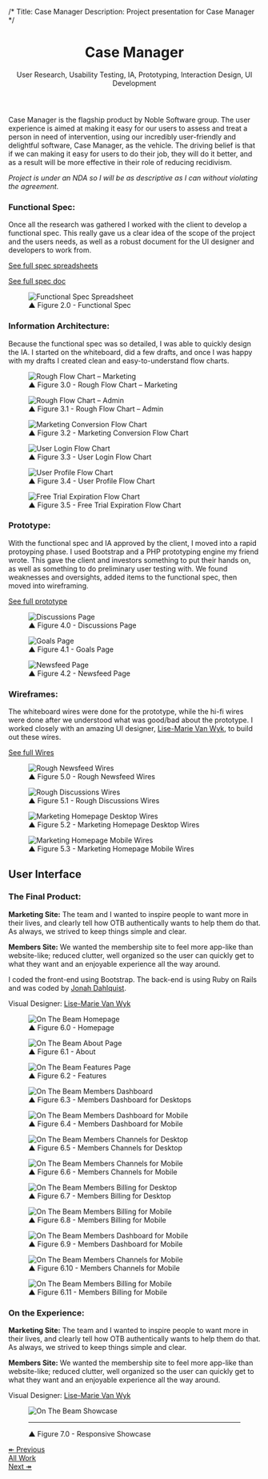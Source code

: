 /*
Title: Case Manager
Description: Project presentation for Case Manager
*/

<header class="page-header text-center">
	<div class="container">
		<div class="row">
			<div class="col-xs-12">
				<h1 class="title">Case Manager</h1>
				<div class="page-header-subtitle">User Research, Usability Testing, IA, Prototyping, Interaction Design, UI Development</div>
			</div>
		</div>
	</div>
</header>

<!-- Project Intro -->
<section class="piece-intro bg-brand-white">
	<div class="container">
		<div class="row">
			<div class="col-md-8 col-md-offset-2">
				<p class="text-center lead libre">Case Manager is the flagship product by Noble Software group. The user experience is aimed at making it easy for our users to assess and treat a person in need of intervention, using our incredibly user-friendly and delightful software, Case Manager, as the vehicle. The driving belief is that if we can making it easy for users to do their job, they will do it better, and as a result will be more effective in their role of reducing recidivism.</p>
				<p class="small text-center"><em>Project is under an NDA so I will be as descriptive as I can without violating the agreement.</em></p>
			</div>
		</div>
	</div>
</section>

<!-- Functional Spec -->
<section class="functional-spec">
	<div class="container">
		<div class="row">
			<aside class="col-sm-4 col-md-3">
				<h3 class="libre h4">Functional Spec:</h3>
				<p>Once all the research was gathered I worked with the client to develop a functional spec.  This really gave us a clear idea of the scope of the project and the users needs, as well as a robust document for the UI designer and developers to work from.</p>
				<p><a href="https://docs.google.com/spreadsheet/ccc?key=0AjuYARr9qAjKdHNsa1ZXM2xHbnhhaGlxc0JrRWpjeXc&usp=sharing">See full spec spreadsheets</a></p>
				<p><a href="https://drive.google.com/file/d/0BzuYARr9qAjKcEt2bWhXSjh0Qnc/view?usp=sharing">See full spec doc</a></p>
			</aside>
			<div class="col-sm-8 col-md-8">
				<figure>
					<img src="../themes/smm/img/project-assets/otb/functional_spec.png" alt="Functional Spec Spreadsheet" class="img-responsive">
					<figcaption class="libre"><span class="up-triangle">&#9650;</span> Figure 2.0 - Functional Spec </figcaption>
				</figure>
			</div>
		</div>
	</div>
</section>

<!-- Information Architecture -->
<section class="info-architecture bg-brand-white">
	<div class="container">
		<div class="row">
			<aside class="col-sm-4 col-md-3">
				<h3 class="libre h4">Information Architecture:</h3>
				<p>Because the functional spec was so detailed, I was able to quickly design the IA.  I started on the whiteboard, did a few drafts, and once I was happy with my drafts I created clean and easy-to-understand flow charts.</p>
			</aside>
			<div class="col-sm-8 col-md-4">
				<figure>
					<img src="../themes/smm/img/project-assets/otb/rough-flow-chart-marketing.jpg" alt="Rough Flow Chart – Marketing" class="img-responsive">
					<figcaption class="libre"><span class="up-triangle">&#9650;</span> Figure 3.0 - Rough Flow Chart – Marketing</figcaption>
				</figure>
			</div>
			<div class="col-sm-8 col-sm-offset-4 col-md-4 col-md-offset-0">
				<figure>
					<img src="../themes/smm/img/project-assets/otb/rough-flow-chart-admin.jpg" alt="Rough Flow Chart – Admin" class="img-responsive">
					<figcaption class="libre"><span class="up-triangle">&#9650;</span> Figure 3.1 - Rough Flow Chart – Admin</figcaption>
				</figure>
			</div>
			<div class="col-sm-8 col-sm-offset-4 col-md-4 col-md-offset-3">
				<figure>
					<img src="../themes/smm/img/project-assets/otb/MarketingConversion_fc.jpg" alt="Marketing Conversion Flow Chart" class="img-responsive">
					<figcaption class="libre"><span class="up-triangle">&#9650;</span> Figure 3.2 - Marketing Conversion Flow Chart</figcaption>
				</figure>
			</div>
			<div class="col-sm-8 col-sm-offset-4 col-md-4 col-md-offset-0">
				<figure>
					<img src="../themes/smm/img/project-assets/otb/Login_fc.jpg" alt="User Login Flow Chart" class="img-responsive">
					<figcaption class="libre"><span class="up-triangle">&#9650;</span> Figure 3.3 - User Login Flow Chart</figcaption>
				</figure>
			</div>
			<div class="clearfix"></div>
			<div class="col-sm-8 col-sm-offset-4 col-md-4 col-md-offset-3">
				<figure>
					<img src="../themes/smm/img/project-assets/otb/Profile_fc.jpg" alt="User Profile Flow Chart" class="img-responsive">
					<figcaption class="libre"><span class="up-triangle">&#9650;</span> Figure 3.4 - User Profile Flow Chart</figcaption>
				</figure>
			</div>
			<div class="col-sm-8 col-sm-offset-4 col-md-4 col-md-offset-0">
				<figure>
					<img src="../themes/smm/img/project-assets/otb/After30DayTrial_fc.jpg" alt="Free Trial Expiration Flow Chart" class="img-responsive">
					<figcaption class="libre"><span class="up-triangle">&#9650;</span> Figure 3.5 - Free Trial Expiration Flow Chart</figcaption>
				</figure>
			</div>
		</div>
	</div>
</section>

<!-- Prototype -->
<section class="prototype">
	<div class="container">
		<div class="row">
			<aside class="col-sm-4 col-md-3">
				<h3 class="libre h4">Prototype:</h3>
				<p>With the functional spec and IA approved by the client, I moved into a rapid protoyping phase.  I used Bootstrap and a PHP prototyping engine my friend wrote.  This gave the client and investors something to put their hands on, as well as something to do preliminary user testing with.  We found weaknesses and oversights, added items to the functional spec, then moved into wireframing.</p>
				<p><a href="http://preview.sharpmachinemedia.com/onthebeam.com/">See full prototype</a></p>
			</aside>
			<div class="col-sm-8 col-md-8">
				<figure>
					<img src="../themes/smm/img/project-assets/otb/prototype_discussions.png" alt="Discussions Page" class="img-responsive">
					<figcaption class="libre"><span class="up-triangle">&#9650;</span> Figure 4.0 - Discussions Page</figcaption>
				</figure>
			</div>
			<div class="col-sm-8 col-sm-offset-4 col-md-8 col-md-offset-3">
				<figure>
					<img src="../themes/smm/img/project-assets/otb/prototype_goals.png" alt="Goals Page" class="img-responsive">
					<figcaption class="libre"><span class="up-triangle">&#9650;</span> Figure 4.1 - Goals Page</figcaption>
				</figure>
			</div>
			<div class="col-sm-8 col-sm-offset-4 col-md-8 col-md-offset-3">
				<figure>
					<img src="../themes/smm/img/project-assets/otb/prototype_newsfeed.png" alt="Newsfeed Page" class="img-responsive">
					<figcaption class="libre"><span class="up-triangle">&#9650;</span> Figure 4.2 - Newsfeed Page</figcaption>
				</figure>
			</div>
		</div>
	</div>
</section>

<!-- Wireframes -->
<section class="wireframes bg-brand-white">
	<div class="container">
		<div class="row">
			<aside class="col-sm-4 col-md-3">
				<h3 class="libre h4">Wireframes:</h3>
				<p>The whiteboard wires were done for the prototype, while the hi-fi wires were done after we understood what was good/bad about the prototype.  I worked closely with an amazing UI designer, <a href="http://za.linkedin.com/in/roikop">Lise-Marie Van Wyk</a>, to build out these wires.</p>
				<p><a href="https://drive.google.com/file/d/0BzuYARr9qAjKeDhxWk1lQ2RKVUE/view?usp=sharing">See full Wires</a></p>
			</aside>
			<div class="col-sm-8 col-md-4">
				<figure>
					<img src="../themes/smm/img/project-assets/otb/Newsfeed_wires.jpg" alt="Rough Newsfeed Wires" class="img-responsive">
					<figcaption class="libre"><span class="up-triangle">&#9650;</span> Figure 5.0 - Rough Newsfeed Wires</figcaption>
				</figure>
			</div>
			<div class="col-sm-8 col-sm-offset-4 col-md-4 col-md-offset-0">
				<figure>
					<img src="../themes/smm/img/project-assets/otb/Discussions_wires.jpg" alt="Rough Discussions Wires" class="img-responsive">
					<figcaption class="libre"><span class="up-triangle">&#9650;</span> Figure 5.1 - Rough Discussions Wires</figcaption>
				</figure>
			</div>
			<div class="clearfix"></div>
			<div class="col-sm-8 col-sm-offset-4 col-md-8 col-md-offset-3">
				<figure>
					<img src="../themes/smm/img/project-assets/otb/On_The-Beam_Wires-10.jpg" alt="Marketing Homepage Desktop Wires" class="img-responsive">
					<figcaption class="libre"><span class="up-triangle">&#9650;</span> Figure 5.2 - Marketing Homepage Desktop Wires</figcaption>
				</figure>
			</div>
			<div class="col-sm-8 col-sm-offset-4 col-md-8 col-md-offset-3">
				<figure>
					<img src="../themes/smm/img/project-assets/otb/On_The-Beam_Wires-2.jpg" alt="Marketing Homepage Mobile Wires" class="img-responsive">
					<figcaption class="libre"><span class="up-triangle">&#9650;</span> Figure 5.3 - Marketing Homepage Mobile Wires</figcaption>
				</figure>
			</div>
		</div>
	</div>
</section>

<!-- Web -->
<section class="piece-bg" style="background-image:url(../themes/smm/img/project-assets/otb/otb-bg.jpg);">
	<h2 class="headline-inverse text-center">User Interface</h2>
</section>

<section class="piece-website">
	<div class="container">
		<div class="row">
			<aside class="col-sm-3 col-lg-2 hidden-xs">
				<h3 class="libre h4">The Final Product:</h3>
				<p><strong>Marketing Site:</strong> The team and I wanted to inspire people to want more in their lives, and clearly tell how OTB authentically wants to help them do that.  As always, we strived to keep things simple and clear.</p>
				<p><strong>Members Site:</strong> We wanted the membership site to feel more app-like than website-like; reduced clutter, well organized so the user can quickly get to what they want and an enjoyable experience all the way around.</p>
				<p>I coded the front-end using Bootstrap.  The back-end is using Ruby on Rails and was coded by <a href="http://www.linkedin.com/in/jonahdahlquist">Jonah Dahlquist</a>.</p>
				<p>Visual Designer: <a href="http://za.linkedin.com/in/roikop">Lise-Marie Van Wyk</a></p>
			</aside>
			<div class="col-sm-6 col-lg-8 piece-screenshot">
				<figure>
					<img src="../themes/smm/img/project-assets/otb/homepage.png" alt="On The Beam Homepage" class="img-responsive">
					<figcaption class="libre"><span class="up-triangle">&#9650;</span> Figure 6.0 - Homepage</figcaption>
				</figure>
			</div>
			<div class="col-sm-6 col-sm-offset-3 col-md-offset-2 col-lg-8">
				<figure>
					<img src="../themes/smm/img/project-assets/otb/about.png" alt="On The Beam About Page" class="img-responsive">
					<figcaption class="libre"><span class="up-triangle">&#9650;</span> Figure 6.1 - About</figcaption>
				</figure>
			</div>
			<div class="col-sm-6 col-sm-offset-3 col-md-offset-2 col-lg-8">
				<figure>
					<img src="../themes/smm/img/project-assets/otb/features.png" alt="On The Beam Features Page" class="img-responsive">
					<figcaption class="libre"><span class="up-triangle">&#9650;</span> Figure 6.2 - Features</figcaption>
				</figure>
			</div>
			<div class="col-sm-6 col-sm-offset-3 col-md-offset-2 col-lg-8">
				<div class="row">
					<div class="col-sm-12 col-md-9">
						<figure>
							<img src="../themes/smm/img/project-assets/otb/member-desktop.jpg" alt="On The Beam Members Dashboard" class="img-responsive">
							<figcaption class="libre"><span class="up-triangle">&#9650;</span> Figure 6.3 - Members Dashboard for Desktops</figcaption>
						</figure>
					</div>
					<div class="col-sm-3 hidden-sm">
						<figure>
							<img src="../themes/smm/img/project-assets/otb/member-mobile.jpg" alt="On The Beam Members Dashboard for Mobile" class="img-responsive">
							<figcaption class="libre"><span class="up-triangle">&#9650;</span> Figure 6.4 - Members Dashboard for Mobile</figcaption>
						</figure>
					</div>
				</div>
			</div>
			<div class="col-sm-6 col-sm-offset-3 col-md-offset-2 col-lg-8">
				<div class="row">
					<div class="col-sm-12 col-md-9">
						<figure>
							<img src="../themes/smm/img/project-assets/otb/member-desktop-channels.jpg" alt="On The Beam Members Channels for Desktop" class="img-responsive">
							<figcaption class="libre"><span class="up-triangle">&#9650;</span> Figure 6.5 - Members Channels for Desktop</figcaption>
						</figure>
					</div>
					<div class="col-sm-3 hidden-sm">
						<figure>
							<img src="../themes/smm/img/project-assets/otb/member-mobile-channels.jpg" alt="On The Beam Members Channels for Mobile" class="img-responsive">
							<figcaption class="libre"><span class="up-triangle">&#9650;</span> Figure 6.6 - Members Channels for Mobile</figcaption>
						</figure>
					</div>
				</div>
			</div>
			<div class="col-sm-6 col-sm-offset-3 col-md-offset-2 col-lg-8">
				<div class="row">
					<div class="col-sm-12 col-md-9">
						<figure>
							<img src="../themes/smm/img/project-assets/otb/member-desktop-billing.jpg" alt="On The Beam Members Billing for Desktop" class="img-responsive">
							<figcaption class="libre"><span class="up-triangle">&#9650;</span> Figure 6.7 - Members Billing for Desktop</figcaption>
						</figure>
					</div>
					<div class="col-sm-3 hidden-sm">
						<figure>
							<img src="../themes/smm/img/project-assets/otb/member-mobile-billing.jpg" alt="On The Beam Members Billing for Mobile" class="img-responsive">
							<figcaption class="libre"><span class="up-triangle">&#9650;</span> Figure 6.8 - Members Billing for Mobile</figcaption>
						</figure>
					</div>
				</div>
			</div>
			<div class="col-sm-6 col-sm-offset-3 col-md-offset-2 col-lg-8 visible-sm">
				<div class="row">
					<div class="col-sm-4">
						<figure>
							<img src="../themes/smm/img/project-assets/otb/member-mobile.jpg" alt="On The Beam Members Dashboard for Mobile" class="img-responsive">
							<figcaption class="libre"><span class="up-triangle">&#9650;</span> Figure 6.9 - Members Dashboard for Mobile</figcaption>
						</figure>
					</div>
					<div class="col-sm-4">
						<figure>
							<img src="../themes/smm/img/project-assets/otb/member-mobile-channels.jpg" alt="On The Beam Members Channels for Mobile" class="img-responsive">
							<figcaption class="libre"><span class="up-triangle">&#9650;</span> Figure 6.10 - Members Channels for Mobile</figcaption>
						</figure>
					</div>
					<div class="col-sm-4">
						<figure>
							<img src="../themes/smm/img/project-assets/otb/member-mobile-billing.jpg" alt="On The Beam Members Billing for Mobile" class="img-responsive">
							<figcaption class="libre"><span class="up-triangle">&#9650;</span> Figure 6.11 - Members Billing for Mobile</figcaption>
						</figure>
					</div>
				</div>
			</div>
			<aside class="col-sm-3 col-lg-2 visible-xs">
				<h3 class="libre h4">On the Experience:</h3>
				<p><strong>Marketing Site:</strong> The team and I wanted to inspire people to want more in their lives, and clearly tell how OTB authentically wants to help them do that.  As always, we strived to keep things simple and clear.</p>
				<p><strong>Members Site:</strong> We wanted the membership site to feel more app-like than website-like; reduced clutter, well organized so the user can quickly get to what they want and an enjoyable experience all the way around.</p>
				<p>Visual Designer: <a href="http://za.linkedin.com/in/roikop">Lise-Marie Van Wyk</a></p>
			</aside>
		</div>
	</div>
</section>

<!-- Responsive Showcase -->
<section class="piece-showcase bg-brand-white">
	<div class="container">
		<div class="row">
			<div class="col-md-12">
				<figure>
					<img src="../themes/smm/img/project-assets/otb/otb_responsive.png" alt="On The Beam Showcase" class="img-responsive">
					<hr>
					<figcaption class="libre"><span class="up-triangle">&#9650;</span> Figure 7.0 - Responsive Showcase</figcaption>
				</figure>
			</div>
		</div>
	</div>
</section>

<section id="work-pager" class="bg-brand-red">
	<div class="container">
		<div class="row">
			<div class="col-md-8 col-md-offset-2">
				<div class="row">
					<div class="col-sm-4">
						<a href="bjm" class="btn btn-lg btn-black btn-block">&#8606; Previous</a>
					</div>
					<div class="col-sm-4">
						<a href="../#work" class="btn btn-lg btn-black btn-block">All Work</a>
					</div>
					<div class="col-sm-4">
						<a href="beauty-i-am" class="btn btn-lg btn-black btn-block">Next <span class="right-arrow">&#8608;</span></a>
					</div>
				</div>
			</div>
		</div>
	</div>
</section>
